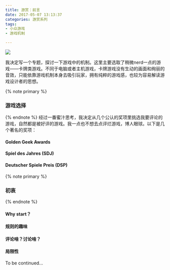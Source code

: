 ```yaml
---
title: 游赏：前言
date: 2017-05-07 13:13:37
categories: 游赏系列
tags:
- 小众游戏
- 游戏机制

---
```

<img src="/images/b18.jpg" class="img-1f" />

我决定写一个专题，探讨一下游戏中的机制。这里主要选取了稍微nerd一点的游戏——卡牌类游戏。不同于电脑或者主机游戏，卡牌游戏没有生动的画面和绚丽的音效，只能依靠游戏机制本身去吸引玩家，拥有纯粹的游戏感，也较为容易解读游戏设计者的思想。

<!-- more -->
{% note primary %}
### 游戏选择
{% endnote %}
经过一番蜜汁思考，我决定从几个公认的奖项里挑选我要评论的游戏，自然都是被好评的游戏。我一点也不想去点评烂游戏，博人眼球。以下是几个著名的奖项：

#### Golden Geek Awards

#### Spiel des Jahres (SDJ)

#### Deutscher Spiele Preis (DSP)

{% note primary %}
### 初衷
{% endnote %}

#### Why start？

#### 规则的趣味

#### 评论啥？讨论啥？

#### 局限性

To be continued...

